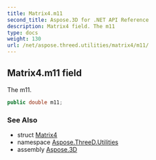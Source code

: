 ```yaml
---
title: Matrix4.m11
second_title: Aspose.3D for .NET API Reference
description: Matrix4 field. The m11
type: docs
weight: 130
url: /net/aspose.threed.utilities/matrix4/m11/
---
```

## Matrix4.m11 field

The m11.

```csharp
public double m11;
```

### See Also

* struct [Matrix4](../)
* namespace [Aspose.ThreeD.Utilities](../../matrix4/)
* assembly [Aspose.3D](../../../)


